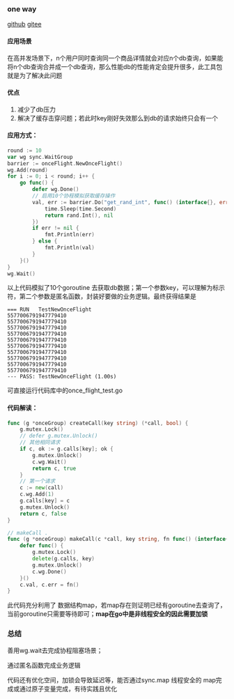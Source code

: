 ### **one way**

[github](https://github.com/yino/once-flight) [gitee](https://gitee.com/sun17ya/once-flight)

#### 应用场景
在高并发场景下，n个用户同时查询同一个商品详情就会对应n个db查询，如果能将n个db查询合并成一个db查询，那么性能db的性能肯定会提升很多，此工具包就是为了解决此问题

#### 优点
1. 减少了db压力
2. 解决了缓存击穿问题；若此时key刚好失效那么到db的请求始终只会有一个

#### 应用方式：
```go
round := 10
var wg sync.WaitGroup
barrier := onceFlight.NewOnceFlight()
wg.Add(round)
for i := 0; i < round; i++ {
    go func() {
        defer wg.Done()
        // 启用10个协程模拟获取缓存操作
        val, err := barrier.Do("get_rand_int", func() (interface{}, error) {
            time.Sleep(time.Second)
            return rand.Int(), nil
        })
        if err != nil {
            fmt.Println(err)
        } else {
            fmt.Println(val)
        }
    }()
}
wg.Wait()
```
以上代码模拟了10个goroutine 去获取db数据；第一个参数key，可以理解为标示符，第二个参数是匿名函数，封装好要做的业务逻辑。最终获得结果是
```text
=== RUN   TestNewOnceFlight
5577006791947779410
5577006791947779410
5577006791947779410
5577006791947779410
5577006791947779410
5577006791947779410
5577006791947779410
5577006791947779410
5577006791947779410
5577006791947779410
--- PASS: TestNewOnceFlight (1.00s)
```
可直接运行代码库中的once_flight_test.go

#### 代码解读：
```go
func (g *onceGroup) createCall(key string) (*call, bool) {
	g.mutex.Lock()
	// defer g.mutex.Unlock()
	// 其他相同请求
	if c, ok := g.calls[key]; ok {
		g.mutex.Unlock()
		c.wg.Wait()
		return c, true
	}
	// 第一个请求
	c := new(call)
	c.wg.Add(1)
	g.calls[key] = c
	g.mutex.Unlock()
	return c, false
}

// makeCall .
func (g *onceGroup) makeCall(c *call, key string, fn func() (interface{}, error)) {
	defer func() {
		g.mutex.Lock()
		delete(g.calls, key)
		g.mutex.Unlock()
		c.wg.Done()
	}()
	c.val, c.err = fn()
}
```
此代码充分利用了 数据结构map，若map存在则证明已经有goroutine去查询了，当前goroutine只需要等待即可；**map在go中是非线程安全的因此需要加锁**


### 总结
善用wg.wait去完成协程阻塞场景；

通过匿名函数完成业务逻辑

代码还有优化空间，加锁会导致延迟等，能否通过sync.map 线程安全的 map完成或通过原子变量完成，有待实践且优化
